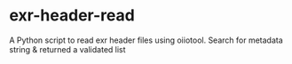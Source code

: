 # exr-header-read
A Python script to read exr header files using oiiotool. Search for metadata string &amp; returned a validated list
